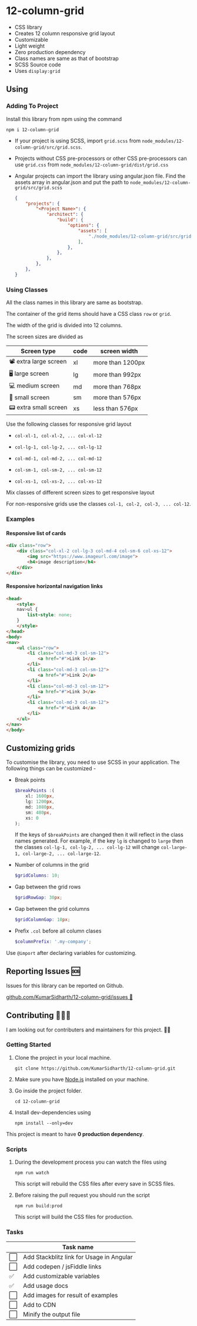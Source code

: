 # 12-column-grid

* CSS library
* Creates 12 column responsive grid layout
* Customizable
* Light weight
* Zero production dependency
* Class names are same as that of bootstrap
* SCSS Source code
* Uses `display:grid`

## Using

### Adding To Project

Install this library from npm using the command

`npm i 12-column-grid`

* If your project is using SCSS, import `grid.scss` from `node_modules/12-column-grid/src/grid.scss`.

* Projects without CSS pre-processors or other CSS pre-processors can use `grid.css` from `node_modules/12-column-grid/dist/grid.css`

* Angular projects can import the library using angular.json file. Find the assets array in angular.json and put the path to `node_modules/12-column-grid/src/grid.scss`

    ```json
    {
        "projects": {
            "<Project Name>": {
                "architect": {
                    "build": {
                        "options": {
                            "assets": [
                                "./node_modules/12-column-grid/src/grid.scss"
                            ],
                        },
                    },
                },
            },
        },
    }
    ```

### Using Classes

All the class names in this library are same as bootstrap.

The container of the grid items should have a CSS class `row` or `grid`.

The width of the grid is divided into 12 columns.

The screen sizes are divided as

| Screen type        | code | screen width      |
|--------------------|------|-------------------|
| 📽️ extra large screen | xl   | more than 1200px  |
| 🖥️ large screen       | lg   | more than 992px   |
| 💻 medium screen    | md   | more than 768px   |
| 📱 small screen    | sm   | more than 576px   |
| 📟 extra small screen | xs   | less than 576px   |

Use the following classes for responsive grid layout

* `col-xl-1, col-xl-2, ... col-xl-12`

* `col-lg-1, col-lg-2, ... col-lg-12`

* `col-md-1, col-md-2, ... col-md-12`

* `col-sm-1, col-sm-2, ... col-sm-12`

* `col-xs-1, col-xs-2, ... col-xs-12`

Mix classes of different screen sizes to get responsive layout

For non-responsive grids use the classes `col-1, col-2, col-3, ... col-12`.

### Examples

#### Responsive list of cards

```html
<div class="row">
    <div class="col-xl-2 col-lg-3 col-md-4 col-sm-6 col-xs-12">
        <img src="https://www.imageurl.com/image">
        <h4>image description</h4>
    </div>
</div>
```

#### Responsive horizontal navigation links

```html
<head>
    <style>
    nav>ul {
        list-style: none;
    }
    </style>
</head>
<body>
<nav>
    <ul class="row">
        <li class="col-md-3 col-sm-12">
            <a href="#">Link 1</a>
        </li>
        <li class="col-md-3 col-sm-12">
            <a href="#">Link 2</a>
        </li>
        <li class="col-md-3 col-sm-12">
            <a href="#">Link 3</a>
        </li>
        <li class="col-md-3 col-sm-12">
            <a href="#">Link 4</a>
        </li>
    </ul>
</nav>
</body>
```

## Customizing grids

To customise the library, you need to use SCSS in your application.
The following things can be customized -

* Break points

    ```scss
    $breakPoints :(
        xl: 1600px,
        lg: 1200px,
        md: 1080px,
        sm: 480px,
        xs: 0
    );
    ```

    If the keys of `$breakPoints` are changed then it will reflect in the class names generated. For example, if the key `lg` is changed to `large` then the classes `col-lg-1, col-lg-2, ... col-lg-12` will change `col-large-1, col-large-2, ... col-large-12`.

* Number of columns in the grid

    ```scss
    $gridColumns: 10;
    ```

* Gap between the grid rows

    ```scss
    $gridRowGap: 30px;
    ```

* Gap between the grid columns

    ```scss
    $gridColumnGap: 10px;
    ```

* Prefix `.col` before all column clases

    ```scss
    $columnPrefix: '.my-company';
    ```

Use `@import` after declaring variables for customizing.

## Reporting Issues 🆘

Issues for this library can be reported on Github.

[github.com/KumarSidharth/12-column-grid/issues 🔗](https://github.com/KumarSidharth/12-column-grid/issues)

## Contributing 🙋🏻‍♂️

I am looking out for contributers and maintainers for this project. 🖖🏻

### Getting Started

1. Clone the project in your local machine.

    `git clone https://github.com/KumarSidharth/12-column-grid.git`

2. Make sure you have [Node.js](https://nodejs.org/en/) installed on your machine.

3. Go inside the project folder.

    `cd 12-column-grid`

4. Install dev-dependencies using

    `npm install --only=dev`

This project is meant to have **0 production dependency**.

### Scripts

1. During the development process you can watch the files using

    `npm run watch`

    This script will rebuild the CSS files after every save in SCSS files.

2. Before raising the pull request you should run the script

    `npm run build:prod`

    This script will build the CSS files for production.

### Tasks

|   |Task name                                      |
|---|-----------------------------------------------|
| ⬜️| Add Stackblitz link for Usage in Angular      |
| ⬜️| Add codepen / jsFiddle links                  |
| ✅| Add customizable variables                    |
| ✅| Add usage docs                                |
| ⬜️| Add images for result of examples             |
| ⬜️| Add to CDN                                    |
| ⬜️| Minify the output file                        |

